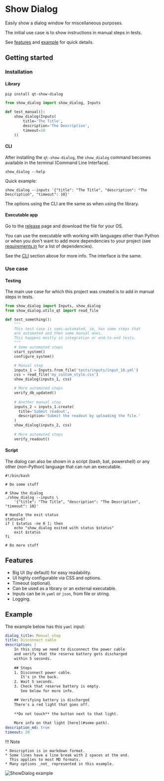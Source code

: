 # Show Dialog
Easily show a dialog window for miscellaneous purposes.

The initial use case is to show instructions in manual steps in tests.

See [features](#features) and [example](#example) for quick details.

## Getting started
### Installation
#### Library
```
pip install qt-show-dialog
```

```python
from show_dialog import show_dialog, Inputs

def test_manual():
    show_dialog(Inputs(
        title='The Title',
        description='The Description',
        timeout=10
    ))
```

#### CLI
After installing the `qt-show-dialog`, the `show_dialog` command becomes available in the terminal
(Command Line Interface).
```
show_dialog --help
```
Quick example:
```
show_dialog --inputs '{"title": "The Title", "description": "The Description", "timeout": 10}'
```
The options using the CLI are the same as when using the library.

#### Executable app
Go to the [release](https://github.com/joaonc/show_dialog/releases/latest) page and download the
file for your OS.

You can use the executable with working with languages other than Python or when you don't want to
add more dependencies to your project (see
[requirements.in](https://github.com/joaonc/show_dialog/blob/main/requirements.in) for a list of
dependencies).

See the [CLI](#cli) section above for more info. The interface is the same.

### Use case
#### Testing
The main use case for which this project was created is to add in manual steps in tests.

```python
from show_dialog import Inputs, show_dialog
from show_dialog.utils_qt import read_file

def test_something():
    """
    This test case is semi-automated, ie, has some steps that
    are automated and then some manual ones.
    This happens mostly in integration or end-to-end tests.
    """
    # Some automated steps
    start_system()
    configure_system()

    # Manual step
    inputs_1 = Inputs.from_file('tests/inputs/input_10.yml')
    css = read_file('my_custom_style.css')
    show_dialog(inputs_1, css)

    # More automated steps
    verify_db_updated()
    
    # Another manual step
    inputs_2 = inputs_1.create(
      title='Submit readout',
      description='Submit the readout by uploading the file.'
    )
    show_dialog(inputs_2, css)
    
    # More automated steps
    verify_readout()
```

#### Script
The dialog can also be shown in a script (bash, bat, powershell) or any other (non-Python) language
that can run an executable.

```shell
#!/bin/bash

# Do some stuff

# Show the dialog
./show_dialog --inputs \
    '{"title": "The Title", "description": "The Description", "timeout": 10}'

# Handle the exit status
status=$?
if [ $status -ne 0 ]; then
    echo "show_dialog exited with status $status"
    exit $status
fi

# Do more stuff
```

## Features

* Big UI (by default) for easy readability.
* UI highly configurable via CSS and options.
* Timeout (optional).
* Can be used as a library or an external executable.
* Inputs can be in `yaml` or `json`, from file or string.
* Logging.

## Example
The example below has this `yaml` input:
```yaml
dialog_title: Manual step
title: Disconnect cable
description: |
    In this step we need to disconnect the power cable  
    and verify that the reserve battery gets discharged  
    within 5 seconds.
    
    ## Steps
    1. Disconnect power cable.  
       It's in the back.
    2. Wait 5 seconds.
    3. Check that reserve battery is empty.  
       See below for more info.

    ## Verifying battery is discharged
    There's a red light that goes off.
    
    **Do not touch** the button next to that light.
    
    More info on that light [here](#some-path).
description_md: true
timeout: 20
```
!!! Note

    * Description is in markdown format.
    * Some lines have a line break with 2 spaces at the end.  
      This applies to most MD formats.
    * Many options _not_ represented in this example.

![ShowDialog example](images/show_dialog_example.png)

